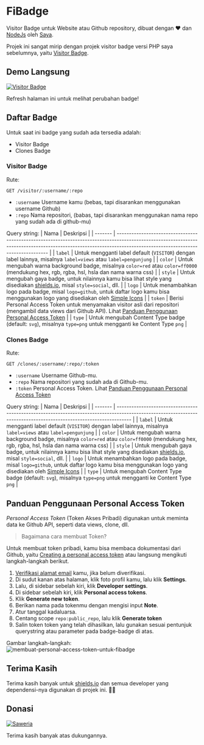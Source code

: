 # FiBadge

Visitor Badge untuk Website atau Github repository, dibuat dengan ❤ dan [NodeJs](https://nodejs.org/) oleh [Saya](https://github.com/feri-irawan).

Projek ini sangat mirip dengan projek visitor badge versi PHP saya sebelumnya, yaitu [Visitor Badge](https://github.com/feri-irawan/visitor-badge).

## Demo Langsung

[![Visitor Badge](https://fibadge.vercel.app/visitor/feri-irawan/fibadge)]([https://](https://fibadge.vercel.app/visitor/feri-irawan/fibadge))

Refresh halaman ini untuk melihat perubahan badge!

## Daftar Badge

Untuk saat ini badge yang sudah ada tersedia adalah:

- Visitor Badge
- Clones Badge

### Visitor Badge

Rute:

```plaintext
GET /visitor/:username/:repo
```

- `:username` Username kamu (bebas, tapi disarankan menggunakan username Github)
- `:repo` Nama repositori, (babas, tapi disarankan menggunakan nama repo yang sudah ada di github-mu)

Query string:
| Nama    | Deskripsi                                                                                                                                                                                                      |
| ------- | -------------------------------------------------------------------------------------------------------------------------------------------------------------------------------------------------------------- |
| `label` | Untuk mengganti label default (`VISITOR`) dengan label lainnya, misalnya `label=views` atau `label=pengunjung`                                                                                                 |
| `color` | Untuk mengubah warna background badge, misalnya `color=red` atau `color=ff0000` (mendukung hex, rgb, rgba, hsl, hsla dan nama warna css)                                                                       |
| `style` | Untuk mengubah gaya badge, untuk nilainnya kamu bisa lihat style yang disediakan [shields.io](https://shields.io/), misal `style=social`, dll.                                                                 |
| `logo`  | Untuk menambahkan logo pada badge, misal `logo=github`, untuk daftar logo kamu bisa menggunakan logo yang disediakan oleh [Simple Icons](https://simpleicons.org/)                                             |
| `token` | Berisi Personal Access Token untuk menyamakan visitor asli dari repositori (mengambil data views dari Github API). Lihat [Panduan Penggunaan Personal Access Token](#panduan-penggunaan-personal-access-token) |
| `type`  | Untuk mengubah Content Type badge (default: `svg`), misalnya `type=png` untuk mengganti ke Content Type `png`                                                                                                  |

### Clones Badge

Rute:

```plaintext
GET /clones/:username/:repo/:token
```

- `:username` Username Github-mu.
- `:repo` Nama repositori yang sudah ada di Github-mu.
- `:token` Personal Access Token. Lihat [Panduan Penggunaan Personal Access Token](#panduan-penggunaan-personal-access-token)

Query string:
| Nama    | Deskripsi                                                                                                                                                          |
| ------- | ------------------------------------------------------------------------------------------------------------------------------------------------------------------ |
| `label` | Untuk mengganti label default (`VISITOR`) dengan label lainnya, misalnya `label=views` atau `label=pengunjung`                                                     |
| `color` | Untuk mengubah warna background badge, misalnya `color=red` atau `color=ff0000` (mendukung hex, rgb, rgba, hsl, hsla dan nama warna css)                           |
| `style` | Untuk mengubah gaya badge, untuk nilainnya kamu bisa lihat style yang disediakan [shields.io](https://shields.io/), misal `style=social`, dll.                     |
| `logo`  | Untuk menambahkan logo pada badge, misal `logo=github`, untuk daftar logo kamu bisa menggunakan logo yang disediakan oleh [Simple Icons](https://simpleicons.org/) |
| `type`  | Untuk mengubah Content Type badge (default: `svg`), misalnya `type=png` untuk mengganti ke Content Type `png`                                                      |

## Panduan Penggunaan Personal Access Token

*Personal Access Token* (Token Akses Pribadi) digunakan untuk meminta data ke Github API, seperti data views, clone, dll.

> Bagaimana cara membuat Token?

Untuk membuat token pribadi, kamu bisa membaca dokumentasi dari Github, yaitu [Creating a personal access token](https://docs.github.com/en/authentication/keeping-your-account-and-data-secure/creating-a-personal-access-token#creating-a-token) atau langsung mengikuti langkah-langkah berikut.

1. [Verifikasi alamat email](https://docs.github.com/en/github/getting-started-with-github/verifying-your-email-address) kamu, jika belum diverifikasi.
2. Di sudut kanan atas halaman, klik foto profil kamu, lalu klik **Settings**.
3. Lalu, di sidebar sebelah kiri, klik **Developer settings**.
4. Di sidebar sebelah kiri, klik **Personal access tokens**.
5. Klik **Generate new token**.
6. Berikan nama pada tokenmu dengan mengisi input **Note**.
7. Atur tanggal kadaluarsa.
8. Centang scope `repo:public_repo`, lalu klik **Generate token**
9. Salin token token yang telah dihasilkan, lalu gunakan sesuai pentunjuk querystring atau parameter pada badge-badge di atas.

Gambar langkah-langkah:
![membuat-personal-access-token-untuk-fibadge](https://user-images.githubusercontent.com/57158078/144798578-618d4512-1c55-4fc3-9538-3f205ca2bae6.png)

## Terima Kasih

Terima kasih banyak untuk [shields.io](https://shields.io/) dan semua developer yang dependensi-nya digunakan di projek ini. 🙏🏻

## Donasi

[![Saweria](https://img.shields.io/badge/-SAWERIA-orange?style=for-the-badge&logo=GitHub-Sponsors&logoColor=white)](https://saweria.co/feriirawans)

Terima kasih banyak atas dukungannya.
